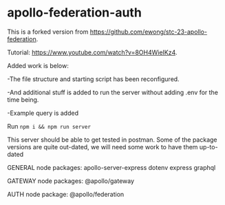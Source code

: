 # apollo-federation-auth

This is a forked version from https://github.com/ewong/stc-23-apollo-federation.

Tutorial: https://www.youtube.com/watch?v=8OH4WieIKz4.

Added work is below:

-The file structure and starting script has been reconfigured.

-And additional stuff is added to run the server without adding .env for the time being.

-Example query is added

Run `npm i && npm run server`

This server should be able to get tested in postman.
Some of the package versions are quite out-dated, we will need some work to have them up-to-dated

GENERAL
node packages: apollo-server-express dotenv express graphql

GATEWAY
node packages: @apollo/gateway 

AUTH
node package: @apollo/federation

